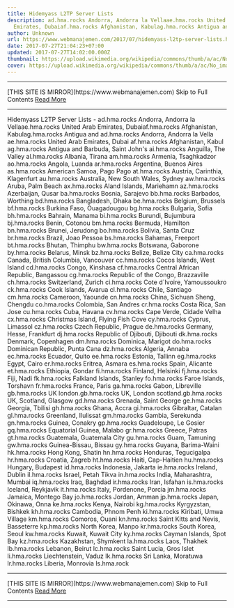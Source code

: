 ```yaml
---
title: Hidemyass L2TP Server Lists
description: ad.hma.rocks Andorra, Andorra la Vellaae.hma.rocks United Arab
  Emirates, Dubaiaf.hma.rocks Afghanistan, Kabulag.hma.rocks Antigua and
author: Unknown
url: https://www.webmanajemen.com/2017/07/hidemyass-l2tp-server-lists.html
date: 2017-07-27T21:04:23+07:00
updated: 2017-07-27T14:02:00.000Z
thumbnail: https://upload.wikimedia.org/wikipedia/commons/thumb/a/ac/No_image_available.svg/2048px-No_image_available.svg.png
cover: https://upload.wikimedia.org/wikipedia/commons/thumb/a/ac/No_image_available.svg/2048px-No_image_available.svg.png
---
```


<hr/> [THIS SITE IS MIRROR](https://www.webmanajemen.com) Skip to Full Contents <a href="https://www.webmanajemen.com/2017/07/hidemyass-l2tp-server-lists.html" rel="follow" class="button" id="read-more">Read More</a> <hr/> Hidemyass L2TP Server Lists - ad.hma.rocks Andorra, Andorra la Vellaae.hma.rocks United Arab Emirates, Dubaiaf.hma.rocks Afghanistan, Kabulag.hma.rocks Antigua and ad.hma.rocks Andorra, Andorra la Vella
ae.hma.rocks United Arab Emirates, Dubai
af.hma.rocks Afghanistan, Kabul
ag.hma.rocks Antigua and Barbuda, Saint John's
ai.hma.rocks Anguilla, The Valley
al.hma.rocks Albania, Tirana
am.hma.rocks Armenia, Tsaghkadzor
ao.hma.rocks Angola, Luanda
ar.hma.rocks Argentina, Buenos Aires
as.hma.rocks American Samoa, Pago Pago
at.hma.rocks Austria, Carinthia, Klagenfurt
au.hma.rocks Australia, New South Wales, Sydney
aw.hma.rocks Aruba, Palm Beach
ax.hma.rocks Aland Islands, Mariehamn
az.hma.rocks Azerbaijan, Qusar
ba.hma.rocks Bosnia, Sarajevo
bb.hma.rocks Barbados, Worthing
bd.hma.rocks Bangladesh, Dhaka
be.hma.rocks Belgium, Brussels
bf.hma.rocks Burkina Faso, Ouagadougou
bg.hma.rocks Bulgaria, Sofia
bh.hma.rocks Bahrain, Manama
bi.hma.rocks Burundi, Bujumbura
bj.hma.rocks Benin, Cotonou
bm.hma.rocks Bermuda, Hamilton
bn.hma.rocks Brunei, Jerudong
bo.hma.rocks Bolivia, Santa Cruz
br.hma.rocks Brazil, Joao Pessoa
bs.hma.rocks Bahamas, Freeport
bt.hma.rocks Bhutan, Thimphu
bw.hma.rocks Botswana, Gaborone
by.hma.rocks Belarus, Minsk
bz.hma.rocks Belize, Belize City
ca.hma.rocks Canada, British Columbia, Vancouver
cc.hma.rocks Cocos Islands, West Island
cd.hma.rocks Congo, Kinshasa
cf.hma.rocks Central African Republic, Bangassou
cg.hma.rocks Republic of the Congo, Brazzaville
ch.hma.rocks Switzerland, Zurich
ci.hma.rocks Cote d`Ivoire, Yamoussoukro
ck.hma.rocks Cook Islands, Avarua
cl.hma.rocks Chile, Santiago
cm.hma.rocks Cameroon, Yaounde
cn.hma.rocks China, Sichuan Sheng, Chengdu
co.hma.rocks Colombia, San Andres
cr.hma.rocks Costa Rica, San Jose
cu.hma.rocks Cuba, Havana
cv.hma.rocks Cape Verde, Cidade Velha
cx.hma.rocks Christmas Island, Flying Fish Cove
cy.hma.rocks Cyprus, Limassol
cz.hma.rocks Czech Republic, Prague
de.hma.rocks Germany, Hesse, Frankfurt
dj.hma.rocks Republic of Djibouti, Djibouti
dk.hma.rocks Denmark, Copenhagen
dm.hma.rocks Dominica, Marigot
do.hma.rocks Dominican Republic, Punta Cana
dz.hma.rocks Algeria, Annaba
ec.hma.rocks Ecuador, Quito
ee.hma.rocks Estonia, Tallinn
eg.hma.rocks Egypt, Cairo
er.hma.rocks Eritrea, Asmara
es.hma.rocks Spain, Alicante
et.hma.rocks Ethiopia, Gondar
fi.hma.rocks Finland, Helsinki
fj.hma.rocks Fiji, Nadi
fk.hma.rocks Falkland Islands, Stanley
fo.hma.rocks Faroe Islands, Torshavn
fr.hma.rocks France, Paris
ga.hma.rocks Gabon, Libreville
gb.hma.rocks UK
london.gb.hma.rocks UK, London
scotland.gb.hma.rocks UK, Scotland, Glasgow
gd.hma.rocks Grenada, Saint George
ge.hma.rocks Georgia, Tbilisi
gh.hma.rocks Ghana, Accra
gi.hma.rocks Gibraltar, Catalan
gl.hma.rocks Greenland, Ilulissat
gm.hma.rocks Gambia, Serekunda
gn.hma.rocks Guinea, Conakry
gp.hma.rocks Guadeloupe, Le Gosier
gq.hma.rocks Equatorial Guinea, Malabo
gr.hma.rocks Greece, Patras
gt.hma.rocks Guatemala, Guatemala City
gu.hma.rocks Guam, Tamuning
gw.hma.rocks Guinea-Bissau, Bissau
gy.hma.rocks Guyana, Barima-Waini
hk.hma.rocks Hong Kong, Shatin
hn.hma.rocks Honduras, Tegucigalpa
hr.hma.rocks Croatia, Zagreb
ht.hma.rocks Haiti, Cap-Haitien
hu.hma.rocks Hungary, Budapest
id.hma.rocks Indonesia, Jakarta
ie.hma.rocks Ireland, Dublin
il.hma.rocks Israel, Petah Tikva
in.hma.rocks India, Maharashtra, Mumbai
iq.hma.rocks Iraq, Baghdad
ir.hma.rocks Iran, Isfahan
is.hma.rocks Iceland, Reykjavik
it.hma.rocks Italy, Pordenone, Porcia
jm.hma.rocks Jamaica, Montego Bay
jo.hma.rocks Jordan, Amman
jp.hma.rocks Japan, Okinawa, Onna
ke.hma.rocks Kenya, Nairobi
kg.hma.rocks Kyrgyzstan, Bishkek
kh.hma.rocks Cambodia, Phnom Penh
ki.hma.rocks Kiribati, Umwa Village
km.hma.rocks Comoros, Ouani
kn.hma.rocks Saint Kitts and Nevis, Basseterre
kp.hma.rocks North Korea, Manpo
kr.hma.rocks South Korea, Seoul
kw.hma.rocks Kuwait, Kuwait City
ky.hma.rocks Cayman Islands, Spot Bay
kz.hma.rocks Kazakhstan, Shymkent
la.hma.rocks Laos, Thakhek
lb.hma.rocks Lebanon, Beirut
lc.hma.rocks Saint Lucia, Gros Islet
li.hma.rocks Liechtenstein, Vaduz
lk.hma.rocks Sri Lanka, Moratuwa
lr.hma.rocks Liberia, Monrovia
ls.hma.rock <hr/> [THIS SITE IS MIRROR](https://www.webmanajemen.com) Skip to Full Contents <a href="https://www.webmanajemen.com/2017/07/hidemyass-l2tp-server-lists.html" rel="follow" class="button" id="read-more">Read More</a> <hr/>